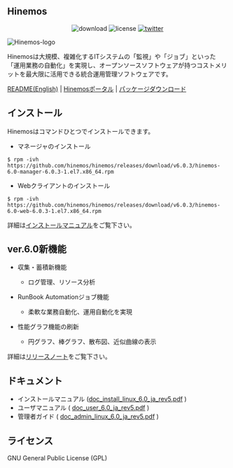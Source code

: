 ## Hinemos

<p align="center">
	<img alt="download" src="https://img.shields.io/github/downloads/hinemos/hinemos/total.svg"/>
	<img alt="license" src="https://img.shields.io/badge/license-GPL-blue.svg"/>
	<a href=https://twitter.com/Hinemos_INFO>
		<img alt="twitter" src="https://img.shields.io/twitter/follow/Hinemos_INFO.svg?style=social&label=Follow&maxAge=2592000"/>
	</a>
</p>

![Hinemos-logo](http://www.hinemos.info/files/images/HinemosLogo.png)

Hinemosは大規模、複雑化するITシステムの「監視」や「ジョブ」といった「運用業務の自動化」を実現し、オープンソースソフトウェアが持つコストメリットを最大限に活用できる統合運用管理ソフトウェアです。

[README(English)](README.md) | [Hinemosポータル](http://www.hinemos.info/) | [パッケージダウンロード](https://github.com/hinemos/hinemos/releases/tag/v6.0.3#packages)

## インストール

Hinemosはコマンドひとつでインストールできます。

- マネージャのインストール

```$ rpm -ivh https://github.com/hinemos/hinemos/releases/download/v6.0.3/hinemos-6.0-manager-6.0.3-1.el7.x86_64.rpm```

- Webクライアントのインストール

```$ rpm -ivh https://github.com/hinemos/hinemos/releases/download/v6.0.3/hinemos-6.0-web-6.0.3-1.el7.x86_64.rpm```

詳細は[インストールマニュアル](https://github.com/hinemos/hinemos/releases/download/v6.0.3/doc_install_linux_6.0_ja_rev5.pdf)をご覧下さい。

## ver.6.0新機能

- 収集・蓄積新機能
	- ログ管理、リソース分析

- RunBook Automationジョブ機能
	- 柔軟な業務自動化、運用自動化を実現

- 性能グラフ機能の刷新
	- 円グラフ、棒グラフ、散布図、近似曲線の表示

詳細は[リリースノート](https://github.com/hinemos/hinemos/releases)をご覧下さい。

## ドキュメント

- インストールマニュアル ([doc_install_linux_6.0_ja_rev5.pdf](https://github.com/hinemos/hinemos/releases/download/v6.0.3/doc_install_linux_6.0_ja_rev5.pdf) )
- ユーザマニュアル ( [doc_user_6.0_ja_rev5.pdf](https://github.com/hinemos/hinemos/releases/download/v6.0.3/doc_user_6.0_ja_rev5.pdf) )
- 管理者ガイド ( [doc_admin_linux_6.0_ja_rev5.pdf](https://github.com/hinemos/hinemos/releases/download/v6.0.3/doc_admin_linux_6.0_ja_rev5.pdf) )

## ライセンス

GNU General Public License (GPL)
